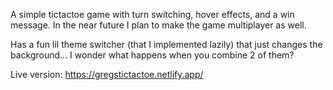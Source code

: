 A simple tictactoe game with turn switching, hover effects, and a win message. In the near future I plan to make the game multiplayer as well.

Has a fun lil theme switcher (that I implemented lazily) that just changes the background... I wonder what happens when you combine 2 of them?

Live version: https://gregstictactoe.netlify.app/
